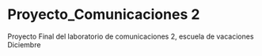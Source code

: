 # Proyecto_Comunicaciones 2
 Proyecto Final del laboratorio de comunicaciones 2, escuela de vacaciones Diciembre 

